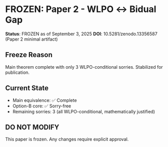 # FROZEN: Paper 2 - WLPO ↔ Bidual Gap

**Status**: FROZEN as of September 3, 2025
**DOI**: 10.5281/zenodo.13356587 (Paper 2 minimal artifact)

## Freeze Reason
Main theorem complete with only 3 WLPO-conditional sorries. Stabilized for publication.

## Current State
- Main equivalence: ✅ Complete
- Option-B core: ✅ Sorry-free
- Remaining sorries: 3 (all WLPO-conditional, mathematically justified)

## DO NOT MODIFY
This paper is frozen. Any changes require explicit approval.